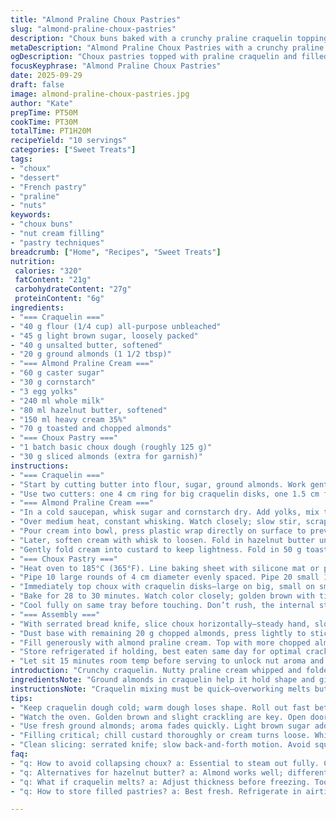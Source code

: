 ```yaml
---
title: "Almond Praline Choux Pastries"
slug: "almond-praline-choux-pastries"
description: "Choux buns baked with a crunchy praline craquelin topping. Filled with an almond-hazelnut praline cream combining pastry cream, whipped cream, and nut butters. The craquelin dough has been adjusted to include ground almonds for extra aroma; sugar swapped for light brown sugar to deepen caramel notes. Smaller and larger choux piped with strategically placed craquelin disks for texture contrast. Focus on tactile and visual cues during baking – golden with slight crackling. Cooling in the oven with door ajar to dry and firm shells. Assembly includes layering chopped toasted almonds inside for crunch in every bite. Nut swap and timing tweaks for balanced nutty aroma and optimal shell integrity."
metaDescription: "Almond Praline Choux Pastries with a crunchy praline topping and nutty cream. Perfect texture and aroma balance make these irresistible delights."
ogDescription: "Choux pastries topped with praline craquelin and filled with almond hazelnut cream. A textural indulgence worth every moment spent in the kitchen."
focusKeyphrase: "Almond Praline Choux Pastries"
date: 2025-09-29
draft: false
image: almond-praline-choux-pastries.jpg
author: "Kate"
prepTime: PT50M
cookTime: PT30M
totalTime: PT1H20M
recipeYield: "10 servings"
categories: ["Sweet Treats"]
tags:
- "choux"
- "dessert"
- "French pastry"
- "praline"
- "nuts"
keywords:
- "choux buns"
- "nut cream filling"
- "pastry techniques"
breadcrumb: ["Home", "Recipes", "Sweet Treats"]
nutrition: 
 calories: "320"
 fatContent: "21g"
 carbohydrateContent: "27g"
 proteinContent: "6g"
ingredients:
- "=== Craquelin ==="
- "40 g flour (1/4 cup) all-purpose unbleached"
- "45 g light brown sugar, loosely packed"
- "40 g unsalted butter, softened"
- "20 g ground almonds (1 1/2 tbsp)"
- "=== Almond Praline Cream ==="
- "60 g caster sugar"
- "30 g cornstarch"
- "3 egg yolks"
- "240 ml whole milk"
- "80 ml hazelnut butter, softened"
- "150 ml heavy cream 35%"
- "70 g toasted and chopped almonds"
- "=== Choux Pastry ==="
- "1 batch basic choux dough (roughly 125 g)"
- "30 g sliced almonds (extra for garnish)"
instructions:
- "=== Craquelin ==="
- "Start by cutting butter into flour, sugar, ground almonds. Work gently but fully until dough looks homogeneous, no visible lumps. Press between parchment sheets to 2.5 mm (approx 1/10 inch). Freeze solid, ideally 20 to 25 min, not longer than 30; too hard breaks easily."
- "Use two cutters: one 4 cm ring for big craquelin disks, one 1.5 cm for small disks. Cut 10 large and 20 small disks. Keep frozen until ready to top choux—moisture is enemy here, so do not let warm."
- "=== Almond Praline Cream ==="
- "In a cold saucepan, whisk sugar and cornstarch dry. Add yolks, mix thoroughly until smooth, no grainy bits. Pour in milk, mix off heat before cooking, avoids lumps."
- "Over medium heat, constant whisking. Watch closely; slow stir, scrape bottom and edges so cream thickens evenly, no scorching. Should coat back of spoon like a thick custard. Remove immediately, not boiling too hard or it curdles."
- "Pour cream into bowl, press plastic wrap directly on surface to prevent skin. Room temp until just warm, then refrigerate minimum 1.5 hours, max 3."
- "Later, soften cream with whisk to loosen. Fold in hazelnut butter until uniform. Whip heavy cream to firm peaks separately, but not overwhipped – just enough to hold shape."
- "Gently fold cream into custard to keep lightness. Fold in 50 g toasted chopped almonds here for texture. Put aside in piping bag fitted with 1 cm star tip."
- "=== Choux Pastry ==="
- "Heat oven to 185°C (365°F). Line baking sheet with silicone mat or parchment paper."
- "Pipe 10 large rounds of 4 cm diameter evenly spaced. Pipe 20 small 1 cm rounds aligning each side of large choux; these catch craquelin better and balance structure."
- "Immediately top choux with craquelin disks—large on big, small on small. Press gently to adhere but avoid smushing dough shape."
- "Bake for 28 to 30 minutes. Watch color closely; golden brown with tiny cracks visible on craquelin, firm shells when tapped. If unsure, open oven door slightly using wooden spoon handle for 5 minutes after baking to dry shells further, prevents collapse or sogginess."
- "Cool fully on same tray before touching. Don’t rush, the internal steam keeps structure until cooled enough—handle too soon and shells crack or collapse."
- "=== Assembly ==="
- "With serrated bread knife, slice choux horizontally—steady hand, slow saw to avoid squishing."
- "Dust base with remaining 20 g chopped almonds, press lightly to stick."
- "Fill generously with almond praline cream. Top with more chopped almonds. Replace crown rung gently—no force."
- "Store refrigerated if holding, best eaten same day for optimal crackle and cream freshness."
- "Let sit 15 minutes room temp before serving to unlock nut aroma and soften the cream slightly."
introduction: "Crunchy craquelin. Nutty praline cream whipped and folded. Choux dough piped in two sizes for visual interest and textural interplay. Watch color, listen for crackle as they bake, smell rising caramelized sugar and almonds. Choux must steam out fully to keep shape—not rushed. Easy to hole pipe but often forgotten: craquelin needs cold and thickness control, too thin and it melts away into choux, too thick and it chips off. Almonds add crunch inside and out, buttery aromas—consider replacing sugar with brown for caramel depth or swapping almonds for pistachios. Tested subtle time shifts for consistent shells. Cream cooling crucial for sheen and structure. Practical, technical but rewarding."
ingredientsNote: "Ground almonds in craquelin help it hold shape and give that subtle nutty fragrance under caramelized sugar. Light brown sugar is a better choice here for nuances over white—use turbinado or muscovado if available. Pastry cream gets a hazelnut butter upgrade; if unavailable, almond or even peanut butter works but note different oiliness and flavor intensities. Heavy cream fold maintains lightness, don’t overmix or risk losing volume. Choux dough needs a good oven temp so they puff before crust forms. Freeze craquelin before slicing so it's firm and cuts cleanly. Toast almonds until golden but not burnt; burnt nuts ruin the whole flavor. Slice choux cool or cream leaks."
instructionsNote: "Craquelin mixing must be quick—overworking melts butter. Thickness control: 2.5 mm is thinner than usual which keeps disk crisp but won't overpower pastry. Freeze before cutting to avoid smearing dough or sticky mess. Cook custard low and slow to avoid grainy lumps; skin on surface means wrap tight. Choux piping: pipe slow steady pressure to avoid irregular shapes, smaller dough drops next to big protect structure and catch small craquelin pieces. Oven heat steady at 185°C helps even rise and browning without drying too fast. Leave door ajar post-bake to reduce interior moisture, that’s what kills crisp shells fast. Filling must be cool, whipped cream stabilizes butter and pastry cream—otherwise mixture turns loose and greasy. Use sharp serrated knife for clean cut—avoid tearing fragile shells."
tips:
- "Keep craquelin dough cold; warm dough loses shape. Roll out fast between parchment sheets. Freeze; firm dough cuts clean. Too thick? It breaks. Too thin? It vanishes."
- "Watch the oven. Golden brown and slight crackling are key. Open door for last few minutes if unsure. Helps dry out shells. Avoid sogginess; moisture ruins texture."
- "Use fresh ground almonds; aroma fades quickly. Light brown sugar adds depth but swaps fine. Turbinado in a pinch. Experiment. Hazelnut butter? Almond butter works."
- "Filling critical; chill custard thoroughly or cream turns loose. Whipped cream stabilizes mixture. Fold gently, maintain lightness. Watch, overmixing collapses layers."
- "Clean slicing: serrated knife; slow back-and-forth motion. Avoid squishing fragile shells. Dust with nuts inside for crunch; balance flavors. Biting into soft cream? Bliss."
faq:
- "q: How to avoid collapsing choux? a: Essential to steam out fully. Cut oven moisture. Bake till golden; open door ajar at end. Keeps shell crisp, stable."
- "q: Alternatives for hazelnut butter? a: Almond works well; different flavor but good. Peanut butter too, but it can grease mixtures. Adjust according to taste."
- "q: What if craquelin melts? a: Adjust thickness before freezing. Too thin, it blends into dough. If melting occurs, check oven temp. Consistent heat is vital."
- "q: How to store filled pastries? a: Best fresh. Refrigerate in airtight, separate layers, if needed. Soggy shells aren’t desirable. Eat same day whenever possible."

---
```


